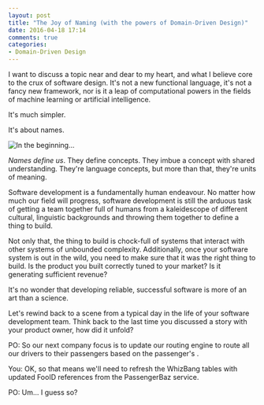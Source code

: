 ```yaml
---
layout: post
title: "The Joy of Naming (with the powers of Domain-Driven Design)"
date: 2016-04-18 17:14
comments: true
categories: 
- Domain-Driven Design
---
```


I want to discuss a topic near and dear to my heart, and what I believe
core to the crux of software design. It's not a new functional language,
it's not a fancy new framework, nor is it a leap of computational
powers in the fields of machine learning or artificial intelligence.

It's much simpler.

It's about names.

![In the beginning...](http://3.bp.blogspot.com/_rL73HKlqbH0/TKhVHMbs2oI/AAAAAAAABEc/DiPbblM0R44/s1600/sistine-chapel-michelangelo-paintings-6.jpg)

*Names define us*. They define concepts. They imbue a concept with
shared understanding. They're language concepts, but more than that,
they're units of meaning.

Software development is a fundamentally human endeavour. No matter how much our
field will progress, software development is still the arduous task of
getting a team together full of humans from a kaleidescope of different
cultural, linguistic backgrounds and throwing them together to define a
thing to build.

Not only that, the thing to build is chock-full of systems that
interact with other systems of unbounded complexity. Additionally, once
your software system is out in the wild, you need to make sure that it
was the right thing to build. Is the product you built correctly tuned
to your market? Is it generating sufficient revenue?

It's no wonder that developing reliable, successful software is more
of an art than a science.

Let's rewind back to a scene from a typical day in the life of your
software development team. Think back to the last time you discussed a story
with your product owner, how did it unfold?

PO: So our next company focus is to update our routing engine to route
all our drivers to their passengers based on the passenger's .

You: OK, so that means we'll need to refresh the WhizBang tables with
updated FooID references from the PassengerBaz service.

PO: Um... I guess so?

